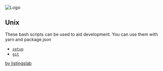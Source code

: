 ![Logo](../media/svg/avatars/biker.svg)  
## Unix 
 

These bash scripts can be used to aid development. 
You can use them with yarn and package.json

- [`setup`](./setup)  
- [`git`](./git)

[by listingslab](https://listingslab.com/docsify) 